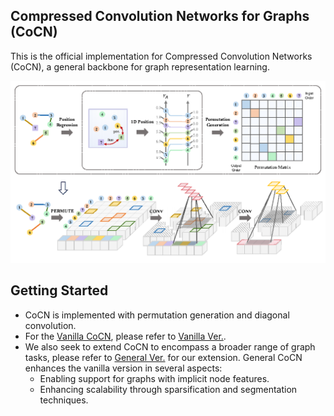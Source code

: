 Compressed Convolution Networks for Graphs (CoCN)
---

This is the official implementation for Compressed Convolution Networks (CoCN), a general backbone for graph representation learning.

![CoCN Highlight](highlight.png)

## Getting Started
- CoCN is implemented with permutation generation and diagonal convolution.
- For the [Vanilla CoCN](https://proceedings.mlr.press/v202/sun23k.html), please refer to [Vanilla Ver.](https://github.com/sunjss/CoCN/blob/main/Vanilla%20Ver./README.md).
- We also seek to extend CoCN to encompass a broader range of graph tasks, please refer to [General Ver.](https://github.com/sunjss/CoCN/blob/main/General%20Ver./README.md) for our extension. General CoCN enhances the vanilla version in several aspects:
  - Enabling support for graphs with implicit node features.
  - Enhancing scalability through sparsification and segmentation techniques.